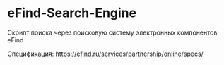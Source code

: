 # eFind-Search-Engine
Скрипт поиска через поисковую систему электронных компонентов eFind

Спецификация: https://efind.ru/services/partnership/online/specs/
